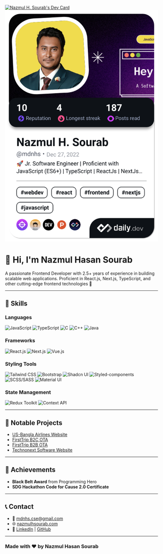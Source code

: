 <a href="https://app.daily.dev/mdnhs"><img src="https://api.daily.dev/devcards/v2/vh7ZGi1xlp8hjlsqJdNXe.png?type=wide&r=8vs" width="652" alt="Nazmul H. Sourab's Dev Card"/></a>
<a href="https://app.daily.dev/mdnhs"><img src="./devcard.png" width="652" alt="Nazmul H. Sourab's Dev Card"/></a>




# 👋 Hi, I'm Nazmul Hasan Sourab

A passionate Frontend Developer with 2.5+ years of experience in building scalable web applications. Proficient in React.js, Next.js, TypeScript, and other cutting-edge frontend technologies 🚀

---

## 🔧 Skills

### Languages
<p>
  <img src="https://cdn.jsdelivr.net/gh/devicons/devicon/icons/javascript/javascript-original.svg" width="40" height="40" alt="JavaScript" />
  <img src="https://cdn.jsdelivr.net/gh/devicons/devicon/icons/typescript/typescript-original.svg" width="40" height="40" alt="TypeScript" />
  <img src="https://cdn.jsdelivr.net/gh/devicons/devicon/icons/c/c-original.svg" width="40" height="40" alt="C" />
  <img src="https://cdn.jsdelivr.net/gh/devicons/devicon/icons/cplusplus/cplusplus-original.svg" width="40" height="40" alt="C++" />
  <img src="https://cdn.jsdelivr.net/gh/devicons/devicon/icons/java/java-original.svg" width="40" height="40" alt="Java" />
</p>

### Frameworks
<p>
  <img src="https://cdn.jsdelivr.net/gh/devicons/devicon/icons/react/react-original.svg" width="40" height="40" alt="React.js" />
  <img src="https://cdn.jsdelivr.net/gh/devicons/devicon/icons/nextjs/nextjs-original.svg" width="40" height="40" alt="Next.js" />
  <img src="https://cdn.jsdelivr.net/gh/devicons/devicon/icons/vuejs/vuejs-original.svg" width="40" height="40" alt="Vue.js" />
</p>

### Styling Tools
<p>
  <img src="https://upload.wikimedia.org/wikipedia/commons/d/d5/Tailwind_CSS_Logo.svg" width="40" height="40" alt="Tailwind CSS" />
  <img src="https://cdn.jsdelivr.net/gh/devicons/devicon/icons/bootstrap/bootstrap-original.svg" width="40" height="40" alt="Bootstrap" />
  <img src="https://encrypted-tbn0.gstatic.com/images?q=tbn:ANd9GcRwvmAXpAiFGq-81j2FHRyaOTOf_VbZ6GIAFQ&s" width="40" height="40" alt="Shadcn UI" />
  <img src="https://styled-components.com/logo.png" width="40" height="40" alt="Styled-components" />
  <img src="https://upload.wikimedia.org/wikipedia/commons/thumb/9/96/Sass_Logo_Color.svg/512px-Sass_Logo_Color.svg.png" width="40" height="40" alt="SCSS/SASS" />
  <img src="https://static-00.iconduck.com/assets.00/material-ui-icon-512x406-fhnu85xg.png" width="40" height="40" alt="Material UI" />
</p>



### State Management
<p>
  <img src="https://redux.js.org/img/redux.svg" width="40" height="40" alt="Redux Toolkit" />
  <img src="https://cdn.jsdelivr.net/gh/devicons/devicon/icons/react/react-original.svg" width="40" height="40" alt="Context API" />
</p>

---

## 📂 Notable Projects

- [US-Bangla Airlines Website](https://usbair.com)
- [FirstTrip B2C OTA](https://firsttrip.com)
- [FirstTrip B2B OTA](https://partner.firsttrip.com)
- [Technonext Software Website](https://technonext.com)

---

## 📜 Achievements

- **Black Belt Award** from Programming Hero
- **SDG Hackathon Code for Cause 2.0 Certificate**

---

## 📞 Contact

- 📧 [mdnhs.cse@gmail.com](mailto:mdnhs.cse@gmail.com)
- 🌐 [nazmulhsourab.com](https://nazmulhsourab.com)
- 🔗 [LinkedIn](https://www.linkedin.com/in/mdnhs) | [GitHub](https://github.com/SourabTN)

---

### Made with ❤️ by Nazmul Hasan Sourab
